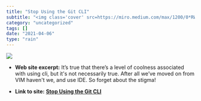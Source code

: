 ```yaml
---
title: "Stop Using the Git CLI"
subtitle: "<img class='cover' src=https://miro.medium.com/max/1200/0*RWDSpyOxTmyruBjR>"
category: "uncategorized"
tags: []
date: "2021-04-06"
type: "rain"
---
```

<img class="cover" src=https://miro.medium.com/max/1200/0*RWDSpyOxTmyruBjR>



* **Web site excerpt:** It’s true that there’s a level of coolness associated with using cli, but it's not necessarily true. After all we’ve moved on from VIM haven't we, and use IDE. So forget about the stigma!

* **Link to site:** **[Stop Using the Git CLI](https://link.medium.com/Ulg2u5GA79)**